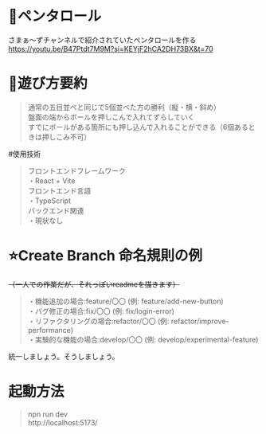 # 🪼ペンタロール
さまぁ〜ずチャンネルで紹介されていたペンタロールを作る<br>
https://youtu.be/B47Ptdt7M9M?si=KEYjF2hCA2DH73BX&t=70

# 🌙遊び方要約
>通常の五目並べと同じで5個並べた方の勝利（縦・横・斜め）<br>
盤面の端からボールを押しこんで入れてずらしていく<br>
すでにボールがある箇所にも押し込んで入れることができる（6個あるときは押しこみ不可）

#使用技術
>フロントエンドフレームワーク<br>
・React + Vite<br>
フロントエンド言語<br>
・TypeScript<br>
バックエンド関連<br>
・現状なし



# ⭐️Create Branch 命名規則の例
~~（一人での作業だが、それっぽいreadmeを描きます）~~<br>
>・機能追加の場合:feature/〇〇 (例: feature/add-new-button)<br>
・バグ修正の場合:fix/〇〇 (例: fix/login-error)<br>
・リファクタリングの場合:refactor/〇〇 (例: refactor/improve-performance)<br>
・実験的な機能の場合:develop/〇〇 (例: develop/experimental-feature)<br>

統一しましょう。そうしましょう。


# 起動方法
>npn run dev<br>
http://localhost:5173/<br>
